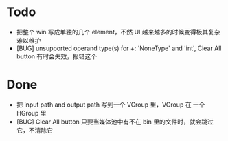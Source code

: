 # Todo
- 把整个 win 写成单独的几个 element，不然 UI 越来越多的时候变得极其复杂难以维护
- [BUG] unsupported operand type(s) for +: 'NoneType' and 'int', Clear All button 有时会失效，报错这个

# Done
- 把 input path and output path 写到一个 VGroup 里，VGroup 在 一个 HGroup 里
- [BUG] Clear All button 只要当媒体池中有不在 bin 里的文件时，就会跳过它，不清除它